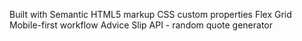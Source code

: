 Built with
Semantic HTML5 markup
CSS custom properties
Flex
Grid
Mobile-first workflow
Advice Slip API - random quote generator
